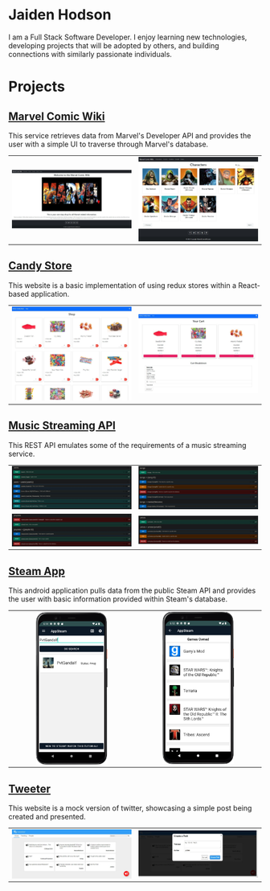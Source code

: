 # Jaiden Hodson
I am a Full Stack Software Developer. I enjoy learning new technologies, developing projects that will be adopted by others, and building connections with similarly passionate individuals.

# Projects
## [Marvel Comic Wiki](https://pvtgandalf.github.io/Marvel-Comic-Wiki)
This service retrieves data from Marvel's Developer API and provides the user with a simple UI to traverse through Marvel's database.
<table><tr>
<td> <img title="Marvel Comic Wiki [Home Page]" alt="Marvel Comic Wiki [Home Page]" src="/images/portfolio/MarvelComicWiki[Home].jpeg"/> </td>
<td> <img title="Marvel Comic Wiki [Character Page]" alt="Marvel Comic Wiki [Character Page]" src="/images/portfolio/MarvelComicWiki[Characters].jpeg"/> </td>
</tr></table>

## [Candy Store](https://pvtgandalf.github.io/Candy-Store)
This website is a basic implementation of using redux stores within a React-based application.
<table><tr>
<td> <img title="Candy Store [Shop Page]" alt="Candy Store [Shop Page]" src="/images/portfolio/CandyStore[Shop].jpg"/> </td>
<td> <img title="Candy Store [Cart Page]" alt="Candy Store [Cart Page]" src="/images/portfolio/CandyStore[Cart].jpg"/> </td>
</tr></table>

## [Music Streaming API](https://pvtgandalf.github.io/Music-Streaming-API)
This REST API emulates some of the requirements of a music streaming service.
<table>
<tr>
<td> <img title="Spotify API [User Requests]" alt="Spotify API [User Requests]" src="/images/portfolio/SpotifyAPI[Users].jpg"/> </td>
<td> <img title="Spotify API [Song Requests]" alt="Spotify API [Song Requests]" src="/images/portfolio/SpotifyAPI[Songs].jpg"/> </td>
</tr>
<tr>
<td> <img title="Spotify API [Playlist Requests]" alt="Spotify API [Playlist Requests]" src="/images/portfolio/SpotifyAPI[Playlists].jpg"/> </td>
<td> <img title="Spotify API [Artist Requests]" alt="Spotify API [Artist Requests]" src="/images/portfolio/SpotifyAPI[Artists].jpg"/> </td>
</tr>
</table>

## [Steam App](https://pvtgandalf.github.io/Steam-App)
This android application pulls data from the public Steam API and provides the user with basic information provided within Steam's database.
<table><tr>
<td align="center"> <img title="Steam App [Search]" alt="Steam App [Search]" src="/images/portfolio/SteamApp[Search].png" width="60%" height="auto" align="center"/> </td>
<td align="center"> <img title="Steam App [Games]" alt="Steam App [Games]" src="/images/portfolio/SteamApp[Games].png" width="60%" height="auto"/> </td>
</tr></table>

## [Tweeter](https://pvtgandalf.github.io/Tweeter)
This website is a mock version of twitter, showcasing a simple post being created and presented.
<table><tr>
<td> <img title="Tweeter [Home Page]" alt="Tweeter [Home Page]" src="/images/portfolio/Tweeter[Home].jpeg"/> </td>
<td> <img title="Tweeter [Post Page]" alt="Tweeter [Post Page]" src="/images/portfolio/Tweeter[Post].jpeg"/> </td>
</tr></table>
